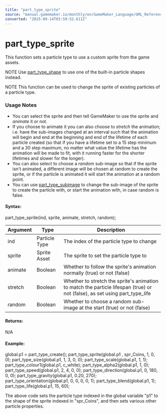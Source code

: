 ```yaml
---
title: "part_type_sprite"
source: "manual.gamemaker.io/monthly/en/GameMaker_Language/GML_Reference/Drawing/Particles/Particle_Types/part_type_sprite.htm"
converted: "2025-09-14T03:59:52.611Z"
---
```


# part\_type\_sprite

This function sets a particle type to use a custom sprite from the game assets.

NOTE Use [part\_type\_shape](part_type_shape.md) to use one of the built-in particle shapes instead.

NOTE This function can be used to change the sprite of existing particles of a particle type.

### Usage Notes

-   You can select the sprite and then tell GameMaker to use the sprite and _animate_ it or not.
-   If you choose to animate it you can also choose to _stretch_ the animation; i.e. have the sub-images changed at an interval such that the animation will begin and end at the beginning and end of the lifetime of each particle created (so that if you have a lifetime set to a 15 step minimum and a 30 step maximum, no matter what value the lifetime has the animation will be made to fit, with it running faster for the shorter lifetimes and slower for the longer).
-   You can also select to choose a _random_ sub-image so that if the sprite isn't animated, a different image will be chosen at random to create the sprite, or if the particle is animated it will start the animation at a random point.
-   You can use [part\_type\_subimage](part_type_subimage.md) to change the sub-image of the sprite to create the particle with, or start the animation with, in case random is false.

#### Syntax:

part\_type\_sprite(ind, sprite, animate, stretch, random);

| Argument | Type | Description |
| --- | --- | --- |
| ind | Particle Type | The index of the particle type to change |
| sprite | Sprite Asset | The sprite to set the particle type to |
| animate | Boolean | Whether to follow the sprite's animation normally (true) or not (false) |
| stretch | Boolean | Whether to stretch the sprite's animation to match the particle lifespan (true) or not (false), as set using part_type_life |
| random | Boolean | Whether to choose a random sub-image at the start (true) or not (false) |

#### Returns:

N/A

#### Example:

global.p1 = part\_type\_create();
part\_type\_sprite(global.p1 , spr\_Coins, 1, 0, 0);
part\_type\_size(global.p1, 1, 3, 0, 0);
part\_type\_scale(global.p1, 1, 1);
part\_type\_colour1(global.p1, c\_white);
part\_type\_alpha2(global.p1, 1, 0);
part\_type\_speed(global.p1, 2, 4, 0, 0);
part\_type\_direction(global.p1, 0, 180, 0, 0);
part\_type\_gravity(global.p1, 0.20, 270);
part\_type\_orientation(global.p1, 0, 0, 0, 0, 1);
part\_type\_blend(global.p1, 1);
part\_type\_life(global.p1, 15, 60);

The above code sets the particle type indexed in the global variable "p1" to the shape of the sprite indexed in "spr\_Coins", and then sets various other particle properties.